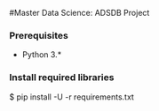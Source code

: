 #Master Data Science: ADSDB Project

### Prerequisites

- Python 3.*  


### Install required libraries

$ pip install -U -r requirements.txt

